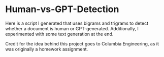 # Human-vs-GPT-Detection
Here is a script I generated that uses bigrams and trigrams to detect whether a document is human or GPT-generated. Additionally, I experimented with some text generation at the end.

Credit for the idea behind this project goes to Columbia Engineering, as it was originally a homework assignment.
